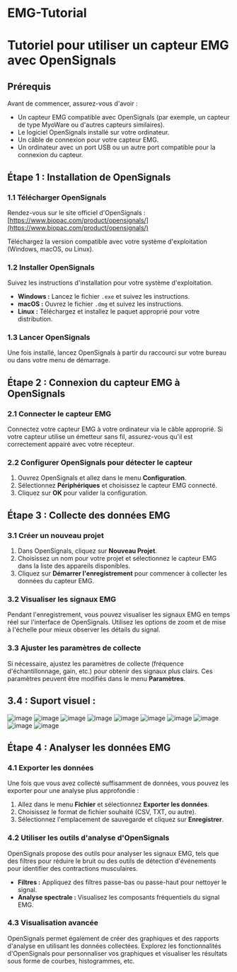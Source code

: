 # EMG-Tutorial

# Tutoriel pour utiliser un capteur EMG avec OpenSignals

## Prérequis

Avant de commencer, assurez-vous d'avoir :

- Un capteur EMG compatible avec OpenSignals (par exemple, un capteur de type MyoWare ou d'autres capteurs similaires).
- Le logiciel OpenSignals installé sur votre ordinateur.
- Un câble de connexion pour votre capteur EMG.
- Un ordinateur avec un port USB ou un autre port compatible pour la connexion du capteur.

## Étape 1 : Installation de OpenSignals

### 1.1 Télécharger OpenSignals

Rendez-vous sur le site officiel d'OpenSignals :  
[https://www.biopac.com/product/opensignals/](https://www.biopac.com/product/opensignals/)

Téléchargez la version compatible avec votre système d'exploitation (Windows, macOS, ou Linux).

### 1.2 Installer OpenSignals

Suivez les instructions d'installation pour votre système d'exploitation.

- **Windows :** Lancez le fichier `.exe` et suivez les instructions.
- **macOS :** Ouvrez le fichier `.dmg` et suivez les instructions.
- **Linux :** Téléchargez et installez le paquet approprié pour votre distribution.

### 1.3 Lancer OpenSignals

Une fois installé, lancez OpenSignals à partir du raccourci sur votre bureau ou dans votre menu de démarrage.

## Étape 2 : Connexion du capteur EMG à OpenSignals

### 2.1 Connecter le capteur EMG

Connectez votre capteur EMG à votre ordinateur via le câble approprié. Si votre capteur utilise un émetteur sans fil, assurez-vous qu'il est correctement appairé avec votre récepteur.

### 2.2 Configurer OpenSignals pour détecter le capteur

1. Ouvrez OpenSignals et allez dans le menu **Configuration**.
2. Sélectionnez **Périphériques** et choisissez le capteur EMG connecté.
3. Cliquez sur **OK** pour valider la configuration.

## Étape 3 : Collecte des données EMG

### 3.1 Créer un nouveau projet

1. Dans OpenSignals, cliquez sur **Nouveau Projet**.
2. Choisissez un nom pour votre projet et sélectionnez le capteur EMG dans la liste des appareils disponibles.
3. Cliquez sur **Démarrer l'enregistrement** pour commencer à collecter les données du capteur EMG.

### 3.2 Visualiser les signaux EMG

Pendant l'enregistrement, vous pouvez visualiser les signaux EMG en temps réel sur l'interface de OpenSignals. Utilisez les options de zoom et de mise à l'échelle pour mieux observer les détails du signal.

### 3.3 Ajuster les paramètres de collecte

Si nécessaire, ajustez les paramètres de collecte (fréquence d'échantillonnage, gain, etc.) pour obtenir des signaux plus clairs. Ces paramètres peuvent être modifiés dans le menu **Paramètres**.

## 3.4 : Suport visuel : 

![image](https://github.com/JulienQ1/EMG-Gamepad/assets/116632934/b8a98b20-a8ef-4f4c-b33a-356bb03b02cb)
![image](https://github.com/JulienQ1/EMG-Gamepad/assets/116632934/f0a7ef04-a7eb-4a81-8bbd-463712dd5d98)
![image](https://github.com/JulienQ1/EMG-Gamepad/assets/116632934/83e1a996-97d0-4042-a640-f85c4ab62091)
![image](https://github.com/JulienQ1/EMG-Gamepad/assets/116632934/07cc8092-41f1-409f-a40a-028f968b522a)
![image](https://github.com/JulienQ1/EMG-Gamepad/assets/116632934/b9e6d4b5-8c26-40a2-af35-db92ad90bf64)
![image](https://github.com/JulienQ1/EMG-Gamepad/assets/116632934/1ba4d883-8db8-44c2-bcbb-c6c4ada1f96c)
![image](https://github.com/JulienQ1/EMG-Gamepad/assets/116632934/6ad86e64-37a0-4065-bf4a-9c1e190720e7)
![image](https://github.com/JulienQ1/EMG-Gamepad/assets/116632934/f3d7cc0f-5ed6-40b6-a2d2-125711b59e9c)
![image](https://github.com/JulienQ1/EMG-Gamepad/assets/116632934/ef359856-07b8-4911-9e99-26ff529dc602)
![image](https://github.com/JulienQ1/EMG-Gamepad/assets/116632934/a15b4058-fbc8-4a73-861d-89d07092231d)

## Étape 4 : Analyser les données EMG

### 4.1 Exporter les données

Une fois que vous avez collecté suffisamment de données, vous pouvez les exporter pour une analyse plus approfondie :

1. Allez dans le menu **Fichier** et sélectionnez **Exporter les données**.
2. Choisissez le format de fichier souhaité (CSV, TXT, ou autre).
3. Sélectionnez l'emplacement de sauvegarde et cliquez sur **Enregistrer**.

### 4.2 Utiliser les outils d'analyse d'OpenSignals

OpenSignals propose des outils pour analyser les signaux EMG, tels que des filtres pour réduire le bruit ou des outils de détection d'événements pour identifier des contractions musculaires.

- **Filtres :** Appliquez des filtres passe-bas ou passe-haut pour nettoyer le signal.
- **Analyse spectrale :** Visualisez les composants fréquentiels du signal EMG.

### 4.3 Visualisation avancée

OpenSignals permet également de créer des graphiques et des rapports d'analyse en utilisant les données collectées. Explorez les fonctionnalités d'OpenSignals pour personnaliser vos graphiques et visualiser les résultats sous forme de courbes, histogrammes, etc.

